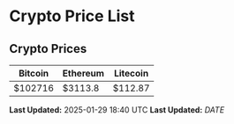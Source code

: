 # Crypto Price List

## Crypto Prices
| Bitcoin | Ethereum | Litecoin |
| ------- | -------- | -------- |
| $102716 | $3113.8 | $112.87 |
**Last Updated:** 2025-01-29 18:40 UTC
**Last Updated:** $DATE$
